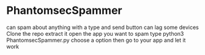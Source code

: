 # PhantomsecSpammer
can spam about anything with a type and send button can lag some devices
Clone the repo
extract it
open the app you want to spam 
type python3 PhantomsecSpammer.py
choose a option
then go to your app and let it work
